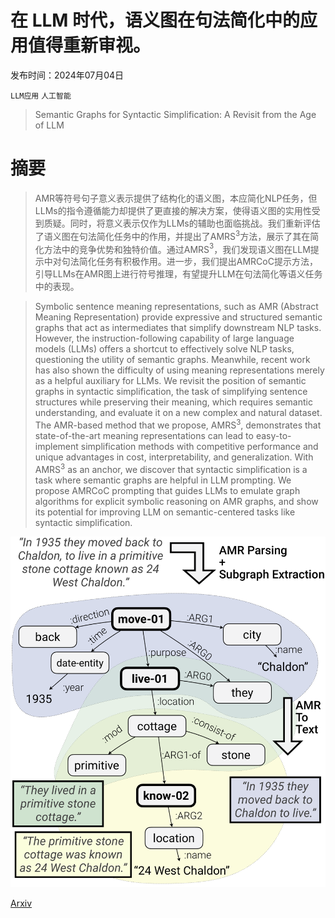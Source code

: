 # 在 LLM 时代，语义图在句法简化中的应用值得重新审视。

发布时间：2024年07月04日

`LLM应用` `人工智能`

> Semantic Graphs for Syntactic Simplification: A Revisit from the Age of LLM

# 摘要

> AMR等符号句子意义表示提供了结构化的语义图，本应简化NLP任务，但LLMs的指令遵循能力却提供了更直接的解决方案，使得语义图的实用性受到质疑。同时，将意义表示仅作为LLMs的辅助也面临挑战。我们重新评估了语义图在句法简化任务中的作用，并提出了AMRS$^3$方法，展示了其在简化方法中的竞争优势和独特价值。通过AMRS$^3$，我们发现语义图在LLM提示中对句法简化任务有积极作用。进一步，我们提出AMRCoC提示方法，引导LLMs在AMR图上进行符号推理，有望提升LLM在句法简化等语义任务中的表现。

> Symbolic sentence meaning representations, such as AMR (Abstract Meaning Representation) provide expressive and structured semantic graphs that act as intermediates that simplify downstream NLP tasks. However, the instruction-following capability of large language models (LLMs) offers a shortcut to effectively solve NLP tasks, questioning the utility of semantic graphs. Meanwhile, recent work has also shown the difficulty of using meaning representations merely as a helpful auxiliary for LLMs. We revisit the position of semantic graphs in syntactic simplification, the task of simplifying sentence structures while preserving their meaning, which requires semantic understanding, and evaluate it on a new complex and natural dataset. The AMR-based method that we propose, AMRS$^3$, demonstrates that state-of-the-art meaning representations can lead to easy-to-implement simplification methods with competitive performance and unique advantages in cost, interpretability, and generalization. With AMRS$^3$ as an anchor, we discover that syntactic simplification is a task where semantic graphs are helpful in LLM prompting. We propose AMRCoC prompting that guides LLMs to emulate graph algorithms for explicit symbolic reasoning on AMR graphs, and show its potential for improving LLM on semantic-centered tasks like syntactic simplification.

![在 LLM 时代，语义图在句法简化中的应用值得重新审视。](../../../paper_images/2407.04067/x1.png)

[Arxiv](https://arxiv.org/abs/2407.04067)